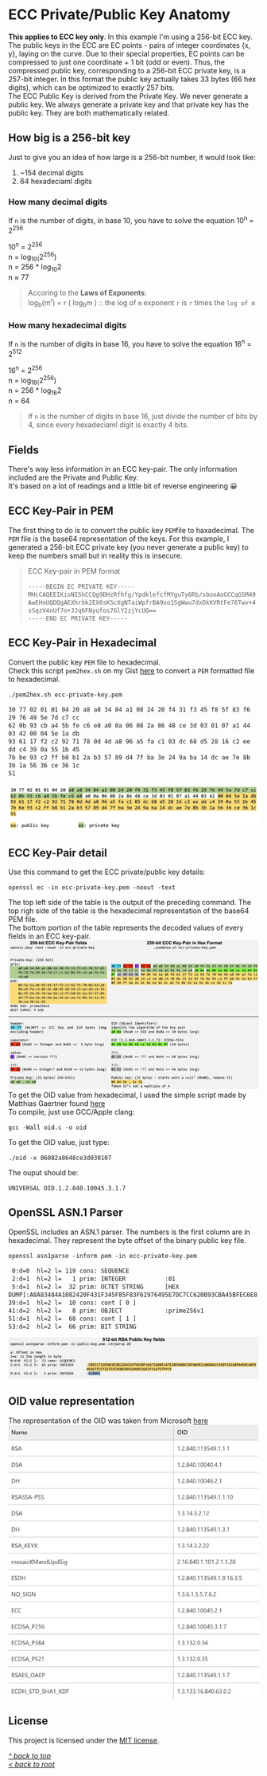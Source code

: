 # ECC Private/Public Key Anatomy
**This applies to ECC key only**. In this example I'm using a 256-bit ECC key.  
The public keys in the ECC are EC points - pairs of integer coordinates {x, y}, laying on the curve. Due to their special properties, EC points can be compressed to just one coordinate + 1 bit (odd or even). Thus, the compressed public key, corresponding to a 256-bit ECC private key, is a 257-bit integer. In this format the public key actually takes 33 bytes (66 hex digits), which can be optimized to exactly 257 bits.  
The ECC Public Key is derived from the Private Key. We never generate a public key. We always generate a private key and that private key has the public key. They are both mathematically related.
## How big is a 256-bit key
Just to give you an idea of how large is a 256-bit number, it would look like:
1. ~154 decimal digits
2. 64 hexadeciaml digits

### How many decimal digits
If `n` is the number of digits, in base 10, you have to solve the equation 10<sup>n</sup> = 2<sup>256</sup>

10<sup>n</sup> = 2<sup>256</sup>  
n = log<sub>10(</sub>2<sup>256</sup>)  
n = 256 * log<sub>10</sub>2  
n ≈ 77  
>Accoring to the **Laws of Exponents**:  
>log<sub>b</sub>(m<sup>r</sup>) = r ( log<sub>b</sub>m ) :: the log of `m` exponent `r` is `r` times the `log of m`  

### How many hexadecimal digits
If `n` is the number of digits in base 16, you have to solve the equation 16<sup>n</sup> = 2<sup>512</sup>

16<sup>n</sup> = 2<sup>256</sup>  
n = log<sub>16(</sub>2<sup>256</sup>)  
n = 256 * log<sub>16</sub>2  
n = 64  
>If `n` is the number of digits in base 16, just divide the number of bits by 4, since every hexadeciaml digit is exactly 4 bits.  
## Fields
There's way less information in an ECC key-pair. The only information included are the Private and Public Key.  
It's based on a lot of readings and a little bit of reverse engineering 😀  
## ECC Key-Pair in PEM
The first thing to do is to convert the public key `PEM`file to haxadecimal. The `PEM` file is the base64 representation of the keys. For this example, I generated a 256-bit ECC private key (you never generate a public key) to keep the numbers small but in reality this is insecure.
>ECC Key-pair in PEM format
>```
>-----BEGIN EC PRIVATE KEY-----
>MHcCAQEEIKioNIShCCQg9DHzRfhfg/YpdklefcfMYguTy6Rb/sbooAoGCCqGSM49
>AwEHoUQDQgAEXhrbk2EX8sKScXgNTaiWpfrBA9xo1SgWwu7dxDkKVRtFe76Twv+4
>sSqzV4nUf7o+JJq6FNyufos7GlY2zjYcUQ==
>-----END EC PRIVATE KEY-----
>```
## ECC Key-Pair in Hexadecimal
Convert the public key `PEM` file to hexadecimal.  
Check this script `pem2hex.sh` on my Gist [here](https://gist.github.com/ddella/d07d5b827f3638e727bbf3dc1210d4a2) to convert a `PEM` formatted file to hexadecimal.
```shell
./pem2hex.sh ecc-private-key.pem
```
```
30 77 02 01 01 04 20 a8 a8 34 84 a1 08 24 20 f4 31 f3 45 f8 5f 83 f6 29 76 49 5e 7d c7 cc 
62 0b 93 cb a4 5b fe c6 e8 a0 0a 06 08 2a 86 48 ce 3d 03 01 07 a1 44 03 42 00 04 5e 1a db 
93 61 17 f2 c2 92 71 78 0d 4d a8 96 a5 fa c1 03 dc 68 d5 28 16 c2 ee dd c4 39 0a 55 1b 45 
7b be 93 c2 ff b8 b1 2a b3 57 89 d4 7f ba 3e 24 9a ba 14 dc ae 7e 8b 3b 1a 56 36 ce 36 1c 
51
```
![Alt text](/images/ecc-key-pair-hex.jpg "ECC key pair in hex format")  
## ECC Key-Pair detail
Use this command to get the ECC private/public key details:
```shell
openssl ec -in ecc-private-key.pem -noout -text
```
The top left side of the table is the output of the preceding command. The top righ side of the table is the hexadecimal representation of the base64 PEM file.  
The bottom portion of the table represents the decoded values of every fields in an ECC key-pair.  
![Alt text](/images/ecc-key-pair-detail.jpg "ECC key-pair detail")  
To get the OID value from hexadecimal, I used the simple script made by Matthias Gaertner found [here](https://www.rtner.de/software/oid.html)  
To compile, just use GCC/Apple clang:
```shell
gcc -Wall oid.c -o oid
```
To get the OID value, just type:
```shell
./oid -x 06082a8648ce3d030107 
```
The ouput should be:
```
UNIVERSAL OID.1.2.840.10045.3.1.7
```
## OpenSSL ASN.1 Parser
OpenSSL includes an ASN.1 parser. The numbers is the first column are in hexadecimal. They represent the byte offset of the binary public key file.
```shell
openssl asn1parse -inform pem -in ecc-private-key.pem
```
```
 0:d=0  hl=2 l= 119 cons: SEQUENCE
 2:d=1  hl=2 l=   1 prim: INTEGER           :01
 5:d=1  hl=2 l=  32 prim: OCTET STRING      [HEX DUMP]:A8A83484A1082420F431F345F85F83F62976495E7DC7CC620B93CBA45BFEC6E8
39:d=1  hl=2 l=  10 cons: cont [ 0 ]
41:d=2  hl=2 l=   8 prim: OBJECT            :prime256v1
51:d=1  hl=2 l=  68 cons: cont [ 1 ]
53:d=2  hl=2 l=  66 prim: BIT STRING
```
![Alt text](/images/rsa-pub-key-asn.jpg "RSA Public key in ASN.1")
## OID value representation
The representation of the OID was taken from Microsoft [here](https://learn.microsoft.com/en-us/openspecs/windows_protocols/ms-gpnap/ff1a8675-0008-408c-ba5f-686a10389adc)
![Alt text](/images/key-oid.jpg "Key pair OID")
## License
This project is licensed under the [MIT license](/LICENSE).

[_^ back to top_](#OpenSSL-RSA-Public-Key-Anatomy)  
[_< back to root_](../../../)
